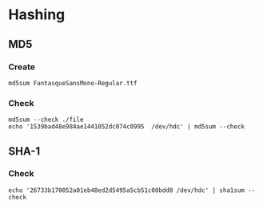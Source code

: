 # Hashing

## MD5

### Create

    md5sum FantasqueSansMono-Regular.ttf

### Check

    md5sum --check ./file
    echo '1539bad48e984ae1441052dc074c0995  /dev/hdc' | md5sum --check

## SHA-1

### Check

    echo '26733b170052a01eb48ed2d5495a5cb51c00bdd0 /dev/hdc' | sha1sum --check

